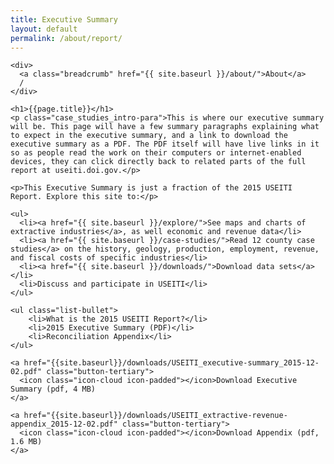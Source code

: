 ```yaml
---
title: Executive Summary
layout: default
permalink: /about/report/
---
```


<div class="container-outer container-padded">

  <div class="container-left-7">

    <div>
      <a class="breadcrumb" href="{{ site.baseurl }}/about/">About</a>
      /
    </div>

    <h1>{{page.title}}</h1>
    <p class="case_studies_intro-para">This is where our executive summary will be. This page will have a few summary paragraphs explaining what to expect in the executive summary, and a link to download the executive summary as a PDF. The PDF itself will have live links in it so as people read the work on their computers or internet-enabled devices, they can click directly back to related parts of the full report at useiti.doi.gov.</p>

    <p>This Executive Summary is just a fraction of the 2015 USEITI Report. Explore this site to:</p>

    <ul>
  	  <li><a href="{{ site.baseurl }}/explore/">See maps and charts of extractive industries</a>, as well economic and revenue data</li>
  	  <li><a href="{{ site.baseurl }}/case-studies/">Read 12 county case studies</a> on the history, geology, production, employment, revenue, and fiscal costs of specific industries</li>
  	  <li><a href="{{ site.baseurl }}/downloads/">Download data sets</a></li>
  	  <li>Discuss and participate in USEITI</li>
    </ul>

    <ul class="list-bullet">
    	<li>What is the 2015 USEITI Report?</li>
  		<li>2015 Executive Summary (PDF)</li>
  		<li>Reconciliation Appendix</li>
    </ul>

    <a href="{{site.baseurl}}/downloads/USEITI_executive-summary_2015-12-02.pdf" class="button-tertiary">
      <icon class="icon-cloud icon-padded"></icon>Download Executive Summary (pdf, 4 MB)
    </a>

    <a href="{{site.baseurl}}/downloads/USEITI_extractive-revenue-appendix_2015-12-02.pdf" class="button-tertiary">
      <icon class="icon-cloud icon-padded"></icon>Download Appendix (pdf, 1.6 MB)
    </a>

  </div>

</div>
